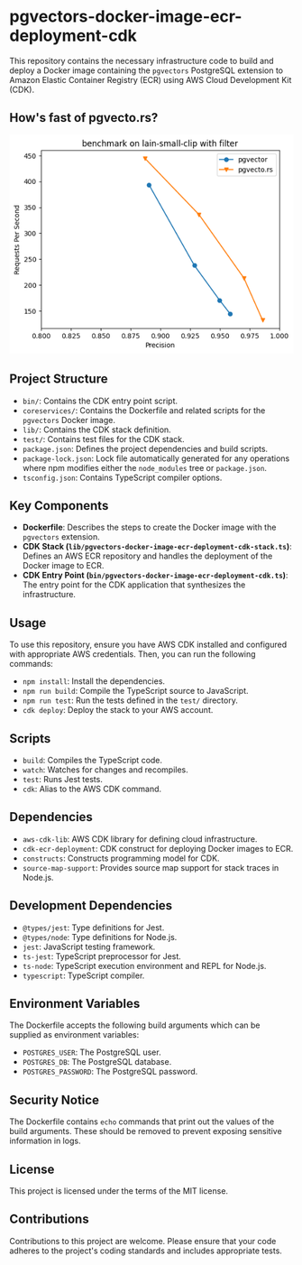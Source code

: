 # pgvectors-docker-image-ecr-deployment-cdk

This repository contains the necessary infrastructure code to build and deploy a Docker image containing the `pgvectors` PostgreSQL extension to Amazon Elastic Container Registry (ECR) using AWS Cloud Development Kit (CDK).

## How's fast of pgvecto.rs?

![Xnapper-2023-01-15-23 41 21](https://github.com/tensorchord/pgvecto.rs/blob/main/docs/images/filter-benchmark.png)

## Project Structure

- `bin/`: Contains the CDK entry point script.
- `coreservices/`: Contains the Dockerfile and related scripts for the `pgvectors` Docker image.
- `lib/`: Contains the CDK stack definition.
- `test/`: Contains test files for the CDK stack.
- `package.json`: Defines the project dependencies and build scripts.
- `package-lock.json`: Lock file automatically generated for any operations where npm modifies either the `node_modules` tree or `package.json`.
- `tsconfig.json`: Contains TypeScript compiler options.

## Key Components

- **Dockerfile**: Describes the steps to create the Docker image with the `pgvectors` extension.
- **CDK Stack (`lib/pgvectors-docker-image-ecr-deployment-cdk-stack.ts`)**: Defines an AWS ECR repository and handles the deployment of the Docker image to ECR.
- **CDK Entry Point (`bin/pgvectors-docker-image-ecr-deployment-cdk.ts`)**: The entry point for the CDK application that synthesizes the infrastructure.

## Usage

To use this repository, ensure you have AWS CDK installed and configured with appropriate AWS credentials. Then, you can run the following commands:

- `npm install`: Install the dependencies.
- `npm run build`: Compile the TypeScript source to JavaScript.
- `npm run test`: Run the tests defined in the `test/` directory.
- `cdk deploy`: Deploy the stack to your AWS account.

## Scripts

- `build`: Compiles the TypeScript code.
- `watch`: Watches for changes and recompiles.
- `test`: Runs Jest tests.
- `cdk`: Alias to the AWS CDK command.

## Dependencies

- `aws-cdk-lib`: AWS CDK library for defining cloud infrastructure.
- `cdk-ecr-deployment`: CDK construct for deploying Docker images to ECR.
- `constructs`: Constructs programming model for CDK.
- `source-map-support`: Provides source map support for stack traces in Node.js.

## Development Dependencies

- `@types/jest`: Type definitions for Jest.
- `@types/node`: Type definitions for Node.js.
- `jest`: JavaScript testing framework.
- `ts-jest`: TypeScript preprocessor for Jest.
- `ts-node`: TypeScript execution environment and REPL for Node.js.
- `typescript`: TypeScript compiler.

## Environment Variables

The Dockerfile accepts the following build arguments which can be supplied as environment variables:

- `POSTGRES_USER`: The PostgreSQL user.
- `POSTGRES_DB`: The PostgreSQL database.
- `POSTGRES_PASSWORD`: The PostgreSQL password.

## Security Notice

The Dockerfile contains `echo` commands that print out the values of the build arguments. These should be removed to prevent exposing sensitive information in logs.

## License

This project is licensed under the terms of the MIT license.

## Contributions

Contributions to this project are welcome. Please ensure that your code adheres to the project's coding standards and includes appropriate tests.
